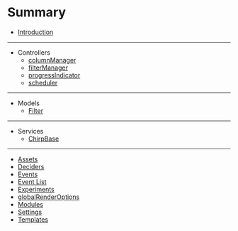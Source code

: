 # Summary

* [Introduction](README.md)

---
* Controllers
  * [columnManager](./docs/controller/columnManager.md)
  * [filterManager](./docs/controller/filterManager.md)
  * [progressIndicator](./docs/controller/progressIndicator.md)
  * [scheduler](./docs/controller/scheduler.md)
---
* Models
  * [Filter](./docs/vo/Filter.md)
---
* Services
  * [ChirpBase](./docs/services/ChirpBase.md)
---
* [Assets](./docs/assets.md)
* [Deciders](./docs/deciders.md)
* [Events](./docs/events.md)
* [Event List](./docs/events-list.md)
* [Experiments](./docs/experiments.md)
* [globalRenderOptions](./docs/globalRenderOptions.md)
* [Modules](./docs/modules.md)
* [Settings](./docs/settings.md)
* [Templates](./docs/templates.md)
